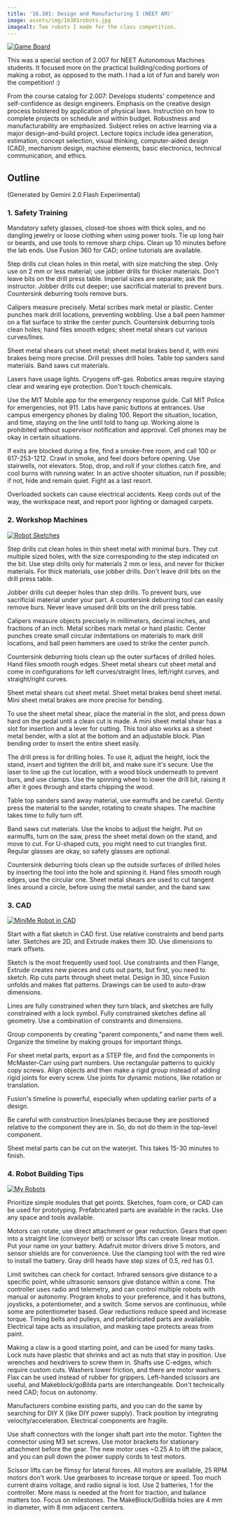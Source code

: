 ```yaml
---
title: '16.301: Design and Manufacturing I (NEET AM)'
image: assets/img/16301robots.jpg
imagealt: Two robots I made for the class competition.
---
```


[![Game Board](https://i.gyazo.com/9bb677b61bcc251200037ecbbb5511e1.png)](https://gyazo.com/9bb677b61bcc251200037ecbbb5511e1)

This was a special section of 2.007 for NEET Autonomous Machines students. It focused more on the practical building/coding portions of making a robot, as opposed to the math. I had a lot of fun and barely won the competition! :)

From the course catalog for 2.007: Develops students' competence and self-confidence as design engineers. Emphasis on the creative design process bolstered by application of physical laws. Instruction on how to complete projects on schedule and within budget. Robustness and manufacturability are emphasized. Subject relies on active learning via a major design-and-build project. Lecture topics include idea generation, estimation, concept selection, visual thinking, computer-aided design (CAD), mechanism design, machine elements, basic electronics, technical communication, and ethics.

## Outline

(Generated by Gemini 2.0 Flash Experimental)

### 1. Safety Training

Mandatory safety glasses, closed-toe shoes with thick soles, and no dangling jewelry or loose clothing when using power tools. Tie up long hair or beards, and use tools to remove sharp chips. Clean up 10 minutes before the lab ends. Use Fusion 360 for CAD; online tutorials are available.

Step drills cut clean holes in thin metal, with size matching the step. Only use on 2 mm or less material; use jobber drills for thicker materials. Don't leave bits on the drill press table. Imperial sizes are separate; ask the instructor. Jobber drills cut deeper; use sacrificial material to prevent burs. Countersink deburring tools remove burs.

Calipers measure precisely. Metal scribes mark metal or plastic. Center punches mark drill locations, preventing wobbling. Use a ball peen hammer on a flat surface to strike the center punch. Countersink deburring tools clean holes; hand files smooth edges; sheet metal shears cut various curves/lines.

Sheet metal shears cut sheet metal; sheet metal brakes bend it, with mini brakes being more precise. Drill presses drill holes. Table top sanders sand materials. Band saws cut materials.

Lasers have usage lights. Cryogens off-gas. Robotics areas require staying clear and wearing eye protection. Don't touch chemicals.

Use the MIT Mobile app for the emergency response guide. Call MIT Police for emergencies, not 911. Labs have panic buttons at entrances. Use campus emergency phones by dialing 100. Report the situation, location, and time, staying on the line until told to hang up. Working alone is prohibited without supervisor notification and approval. Cell phones may be okay in certain situations.

If exits are blocked during a fire, find a smoke-free room, and call 100 or 617-253-1212. Crawl in smoke, and feel doors before opening. Use stairwells, not elevators. Stop, drop, and roll if your clothes catch fire, and cool burns with running water. In an active shooter situation, run if possible; if not, hide and remain quiet. Fight as a last resort.

Overloaded sockets can cause electrical accidents. Keep cords out of the way, the workspace neat, and report poor lighting or damaged carpets.

### 2. Workshop Machines

[![Robot Sketches](https://i.gyazo.com/1dc0b11cf38cb1b7b1db0833f5f0ca2e.png)](https://gyazo.com/1dc0b11cf38cb1b7b1db0833f5f0ca2e)

Step drills cut clean holes in thin sheet metal with minimal burs. They cut multiple sized holes, with the size corresponding to the step indicated on the bit. Use step drills only for materials 2 mm or less, and never for thicker materials. For thick materials, use jobber drills. Don't leave drill bits on the drill press table.

Jobber drills cut deeper holes than step drills. To prevent burs, use sacrificial material under your part. A countersink deburring tool can easily remove burs. Never leave unused drill bits on the drill press table.

Calipers measure objects precisely in millimeters, decimal inches, and fractions of an inch. Metal scribes mark metal or hard plastic. Center punches create small circular indentations on materials to mark drill locations, and ball peen hammers are used to strike the center punch.

Countersink deburring tools clean up the outer surfaces of drilled holes. Hand files smooth rough edges. Sheet metal shears cut sheet metal and come in configurations for left curves/straight lines, left/right curves, and straight/right curves.

Sheet metal shears cut sheet metal. Sheet metal brakes bend sheet metal. Mini sheet metal brakes are more precise for bending.

To use the sheet metal shear, place the material in the slot, and press down hard on the pedal until a clean cut is made. A mini sheet metal shear has a slot for insertion and a lever for cutting. This tool also works as a sheet metal bender, with a slot at the bottom and an adjustable block. Plan bending order to insert the entire sheet easily.

The drill press is for drilling holes. To use it, adjust the height, lock the stand, insert and tighten the drill bit, and make sure it's secure. Use the laser to line up the cut location, with a wood block underneath to prevent burs, and use clamps. Use the spinning wheel to lower the drill bit, raising it after it goes through and starts chipping the wood.

Table top sanders sand away material, use earmuffs and be careful. Gently press the material to the sander, rotating to create shapes. The machine takes time to fully turn off.

Band saws cut materials. Use the knobs to adjust the height. Put on earmuffs, turn on the saw, press the sheet metal down on the stand, and move to cut. For U-shaped cuts, you might need to cut triangles first. Regular glasses are okay, so safety glasses are optional.

Countersink deburring tools clean up the outside surfaces of drilled holes by inserting the tool into the hole and spinning it. Hand files smooth rough edges, use the circular one. Sheet metal shears are used to cut tangent lines around a circle, before using the metal sander, and the band saw.

### 3. CAD

[![MiniMe Robot in CAD](https://i.gyazo.com/589bcfb1b8d9788faed36818a56185c0.png)](https://gyazo.com/589bcfb1b8d9788faed36818a56185c0)

Start with a flat sketch in CAD first. Use relative constraints and bend parts later. Sketches are 2D, and Extrude makes them 3D. Use dimensions to mark offsets.

Sketch is the most frequently used tool. Use constraints and then Flange, Extrude creates new pieces and cuts out parts, but first, you need to sketch. Rip cuts parts through sheet metal. Design in 3D, since Fusion unfolds and makes flat patterns. Drawings can be used to auto-draw dimensions.

Lines are fully constrained when they turn black, and sketches are fully constrained with a lock symbol. Fully constrained sketches define all geometry. Use a combination of constraints and dimensions.

Group components by creating "parent components," and name them well. Organize the timeline by making groups for important things.

For sheet metal parts, export as a STEP file, and find the components in McMaster-Carr using part numbers. Use rectangular patterns to quickly copy screws. Align objects and then make a rigid group instead of adding rigid joints for every screw. Use joints for dynamic motions, like rotation or translation.

Fusion's timeline is powerful, especially when updating earlier parts of a design.

Be careful with construction lines/planes because they are positioned relative to the component they are in. So, do not do them in the top-level component.

Sheet metal parts can be cut on the waterjet. This takes 15-30 minutes to finish.

### 4. Robot Building Tips

[![My Robots](https://i.gyazo.com/a16ef107930eefa9b96f59d9c209284c.png)](https://gyazo.com/a16ef107930eefa9b96f59d9c209284c)

Prioritize simple modules that get points. Sketches, foam core, or CAD can be used for prototyping. Prefabricated parts are available in the racks. Use any space and tools available.

Motors can rotate, use direct attachment or gear reduction. Gears that open into a straight line (conveyor belt) or scissor lifts can create linear motion. Put your name on your battery. Adafruit motor drivers drive 5 motors, and sensor shields are for convenience. Use the clamping tool with the red wire to install the battery. Gray drill heads have step sizes of 0.5, red has 0.1.

Limit switches can check for contact. Infrared sensors give distance to a specific point, while ultrasonic sensors give distance within a cone. The controller uses radio and telemetry, and can control multiple robots with manual or autonomy. Program knobs to your preference, and it has buttons, joysticks, a potentiometer, and a switch. Some servos are continuous, while some are potentiometer based. Gear reductions reduce speed and increase torque. Timing belts and pulleys, and prefabricated parts are available. Electrical tape acts as insulation, and masking tape protects areas from paint.

Making a claw is a good starting point, and can be used for many tasks. Lock nuts have plastic that shrinks and act as nuts that stay in position. Use wrenches and hexdrivers to screw them in. Shafts use C-edges, which require custom cuts. Washers lower friction, and there are motor washers. Flax can be used instead of rubber for grippers. Left-handed scissors are useful, and Makeblock/goBilda parts are interchangeable. Don't technically need CAD; focus on autonomy.

Manufacturers combine existing parts, and you can do the same by searching for DIY X (like DIY power supply). Track position by integrating velocity/acceleration. Electrical components are fragile.

Use shaft connectors with the longer shaft part into the motor. Tighten the connector using M3 set screws. Use motor brackets for stationary attachment before the gear. The new motor uses ~0.25 A to lift the palace, and you can pull down the power supply cords to test motors.

Scissor lifts can be flimsy for lateral forces. All motors are available, 25 RPM motors don't work. Use gearboxes to increase torque or speed. Too much current drains voltage, and radio signal is lost. Use 2 batteries, 1 for the controller. More mass is needed at the front for traction, and balance matters too. Focus on milestones. The MakeBlock/GoBilda holes are 4 mm in diameter, with 8 mm adjacent centers.
